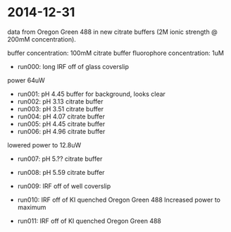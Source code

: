 # 2014-12-31

data from Oregon Green 488 in new citrate buffers (2M ionic strength @
200mM concentration).

buffer concentration: 100mM citrate buffer
fluorophore concentration: 1uM

 * run000: long IRF off of glass coverslip

power 64uW

 * run001: pH 4.45 buffer for background, looks clear
 * run002: pH 3.13 citrate buffer
 * run003: pH 3.51 citrate buffer
 * run004: pH 4.07 citrate buffer
 * run005: pH 4.45 citrate buffer
 * run006: pH 4.96 citrate buffer

lowered power to 12.8uW

 * run007: pH 5.?? citrate buffer
 * run008: pH 5.59 citrate buffer

 * run009: IRF off of well coverslip
 * run010: IRF off of KI quenched Oregon Green 488
Increased power to maximum
 * run011: IRF off of KI quenched Oregon Green 488
